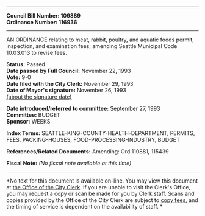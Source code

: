 * * * * *  
  
**Council Bill Number: [](#h0)[](#h2)109889**   
**Ordinance Number: 116936**  
  
* * * * *  
  
AN ORDINANCE relating to meat, rabbit, poultry, and aquatic foods permit, inspection, and examination fees; amending Seattle Municipal Code 10.03.013 to revise fees.  
  
**Status:** Passed   
**Date passed by Full Council:** November 22, 1993   
**Vote:** 9-0   
**Date filed with the City Clerk:** November 29, 1993   
**Date of Mayor's signature:** November 26, 1993   
[(about the signature date)](/~public/approvaldate.htm)   
  
  
**Date introduced/referred to committee:** September 27, 1993   
**Committee:** BUDGET   
**Sponsor:** WEEKS   
  
**Index Terms:** SEATTLE-KING-COUNTY-HEALTH-DEPARTMENT, PERMITS, FEES, PACKING-HOUSES, FOOD-PROCESSING-INDUSTRY, BUDGET  
  
**References/Related Documents:** Amending: Ord 110881, 115439  
  
**Fiscal Note:** *(No fiscal note available at this time)*  
  
* * * * *  
  
*No text for this document is available on-line. You may view this document at [the Office of the City Clerk](http://www.seattle.gov/leg/clerk/contactUs.htm). If you are unable to visit the Clerk's Office, you may request a copy or scan be made for you by Clerk staff. Scans and copies provided by the Office of the City Clerk are subject to [copy fees](http://clerk.seattle.gov/~public/clerkfees.htm), and the timing of service is dependent on the availability of staff. *  
  
  
